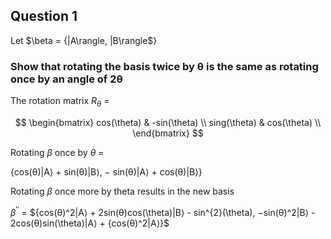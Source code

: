 ## Question 1

Let $\beta = {|A\rangle, |B\rangle$}


### Show that rotating the basis twice by θ is the same as rotating once by an angle of 2θ

The rotation matrix $R_{\theta}$ = 

$$ \begin{bmatrix}
cos(\theta) & -sin(\theta) \\
sing(\theta) & cos(\theta) \\
\end{bmatrix} $$

Rotating $\beta$ once by $\theta$ = 

{cos(θ)|A⟩ + sin(θ)|B⟩, − sin(θ)|A⟩ + cos(θ)|B⟩}

Rotating $\beta$ once more by theta results in the new basis

$\beta^{\prime\prime}$ = 
${cos(θ)^2|A⟩ + 2sin(θ)cos(\theta)|B⟩ - sin^{2}(\theta), −sin(θ)^2|B⟩ - 2cos(θ)sin(\theta)|A⟩ + {cos(θ)^2|A⟩}$


